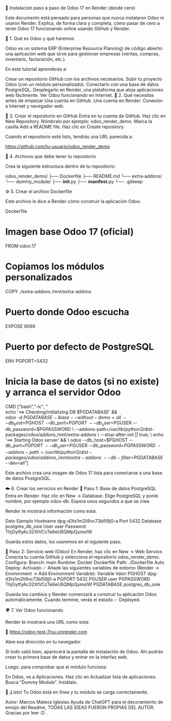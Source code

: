 🧩 Instalación paso a paso de Odoo 17 en Render (desde cero)



Este documento está pensado para personas que nunca instalaron Odoo ni usaron Render.
Explica, de forma clara y completa, cómo pasar de cero a tener Odoo 17 funcionando online usando GitHub y Render.

🚀 1. Qué es Odoo y qué haremos



Odoo es un sistema ERP (Enterprise Resource Planning) de código abierto: una aplicación web que sirve para gestionar empresas (ventas, compras, inventario, facturación, etc.).




En este tutorial aprenderás a:

Crear un repositorio GitHub con los archivos necesarios.
Subir tu proyecto Odoo (con un módulo personalizado).
Conectarlo con una base de datos PostgreSQL.
Desplegarlo en Render, una plataforma que aloja aplicaciones web fácilmente.
Ver Odoo funcionando en Internet.
🧰 2. Qué necesitas antes de empezar
Una cuenta en GitHub.
Una cuenta en Render.
Conexión a Internet y navegador web.

🧱 3. Crear el repositorio en GitHub
Entra en tu cuenta de GitHub.
Haz clic en New Repository.
Nómbralo por ejemplo: odoo_render_demo.
Marca la casilla Add a README file.
Haz clic en Create repository.



Cuando el repositorio esté listo, tendrás una URL parecida a:

https://github.com/tu-usuario/odoo_render_demo

📂 4. Archivos que debe tener tu repositorio



Crea la siguiente estructura dentro de tu repositorio:

odoo_render_demo/
├── Dockerfile
├── README.md
└── extra-addons/
    └── dummy_module/
        ├── __init__.py
        ├── __manifest__.py
        └── .gitkeep






⚙️ 5. Crear el archivo Dockerfile



Este archivo le dice a Render cómo construir la aplicación Odoo.




Dockerfile

# Imagen base Odoo 17 (oficial)
FROM odoo:17

# Copiamos los módulos personalizados
COPY ./extra-addons /mnt/extra-addons

# Puerto donde Odoo escucha
EXPOSE 8069

# Puerto por defecto de PostgreSQL
ENV PGPORT=5432

# Inicia la base de datos (si no existe) y arranca el servidor Odoo
CMD ["bash","-lc", "\
echo '==> Checking/initializing DB $PGDATABASE' && \
odoo -d $PGDATABASE -i base --without-demo=all \
--db_host=$PGHOST --db_port=$PGPORT \
--db_user=$PGUSER --db_password=$PGPASSWORD \
--addons-path=/usr/lib/python3/dist-packages/odoo/addons,/mnt/extra-addons \
--stop-after-init || true; \
echo '==> Starting Odoo server' && \
odoo --db_host=$PGHOST --db_port=$PGPORT \
--db_user=$PGUSER --db_password=$PGPASSWORD \
--addons-path=/usr/lib/python3/dist-packages/odoo/addons,/mnt/extra-addons \
--db-filter=$PGDATABASE \
--dev=all"]




Este archivo crea una imagen de Odoo 17 lista para conectarse a una base de datos PostgreSQL.

☁️ 6. Crear los servicios en Render
🔹 Paso 1: Base de datos PostgreSQL
Entra en Render.
Haz clic en New → Database.
Elige PostgreSQL y ponle nombre, por ejemplo odoo-db.
Espera unos segundos a que se cree.



Render te mostrará información como esta:

Dato	Ejemplo
Hostname	dpg-d3ts1m2li9vc73bl59j0-a
Port	5432
Database	postgres_db_oxie
User	user
Password	ThjGytfyAc32XtVCcTe6eU6QMpQymoIW



Guarda estos datos, los usaremos en el siguiente paso.

🔹 Paso 2: Servicio web (Odoo)
En Render, haz clic en New → Web Service.
Conecta tu cuenta GitHub y selecciona el repositorio odoo_render_demo.
Configura:
Branch: main
Runtime: Docker
Dockerfile Path: ./Dockerfile
Auto Deploy: Activado ✅
Añade las siguientes variables de entorno (Render → Environment → Add Environment Variable):
Variable	Valor
PGHOST	dpg-d3ts1m2li9vc73bl59j0-a
PGPORT	5432
PGUSER	user
PGPASSWORD	ThjGytfyAc32XtVCcTe6eU6QMpQymoIW
PGDATABASE	postgres_db_oxie



Guarda los cambios y Render comenzará a construir tu aplicación Odoo automáticamente.
Cuando termine, verás el estado ✅ Deployed.

🌍 7. Ver Odoo funcionando



Render te mostrará una URL como esta:




🔗 https://odoo-test-7ruu.onrender.com




Abre esa dirección en tu navegador.




Si todo salió bien, aparecerá la pantalla de instalación de Odoo.
Ahí podrás crear tu primera base de datos y entrar en la interfaz web.




Luego, para comprobar que el módulo funciona:

En Odoo, ve a Aplicaciones.
Haz clic en Actualizar lista de aplicaciones.
Busca “Dummy Module”.
Instálalo.



🎉 ¡Listo! Tu Odoo está en línea y tu módulo se carga correctamente.

Autor: Marcos Mateos Iglesias
Ayuda de ChatGPT para el decoramiento de emojis del Readme, TODAS LAS IDEAS FUERON PROPIAS DEL AUTOR. Gracias por leer :D .
